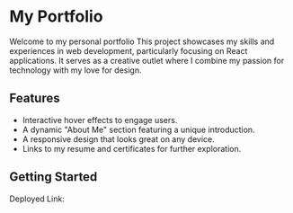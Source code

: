 
# My Portfolio

Welcome to my personal portfolio This project showcases my skills and experiences in web development, particularly focusing on React applications. It serves as a creative outlet where I combine my passion for technology with my love for design.

## Features

- Interactive hover effects to engage users.
- A dynamic "About Me" section featuring a unique introduction.
- A responsive design that looks great on any device.
- Links to my resume and certificates for further exploration.

## Getting Started

Deployed Link:
